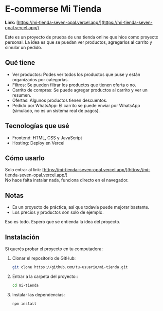 # E-commerse Mi Tienda

**Link:** [https://mi-tienda-seven-opal.vercel.app/](https://mi-tienda-seven-opal.vercel.app/)

Este es un proyecto de prueba de una tienda online que hice como proyecto personal. La idea es que se puedan ver productos, agregarlos al carrito y simular un pedido.  

## Qué tiene

- Ver productos: Podes ver todos los productos que puse y están organizados por categorías.  
- Filtros: Se pueden filtrar los productos que tienen oferta o no.  
- Carrito de compras: Se puede agregar productos al carrito y ver un resumen.  
- Ofertas: Algunos productos tienen descuentos.  
- Pedido por WhatsApp: El carrito se puede enviar por WhatsApp (simulado, no es un sistema real de pagos).  

## Tecnologías que usé

- Frontend: HTML, CSS y JavaScript  
- Hosting: Deploy en Vercel  

## Cómo usarlo

Solo entrar al link: [https://mi-tienda-seven-opal.vercel.app/](https://mi-tienda-seven-opal.vercel.app/)  
No hace falta instalar nada, funciona directo en el navegador.  

## Notas

- Es un proyecto de práctica, así que todavía puede mejorar bastante.  
- Los precios y productos son solo de ejemplo.  

Eso es todo. Espero que se entienda la idea del proyecto.

## Instalación

Si querés probar el proyecto en tu computadora:

1. Clonar el repositorio de GitHub:
   ```bash
   git clone https://github.com/tu-usuario/mi-tienda.git
   ```
2. Entrar a la carpeta del proyecto::
   ```bash
   cd mi-tienda
   ```
3. Instalar las dependencias:
   ```bash
   npm install
   ```
